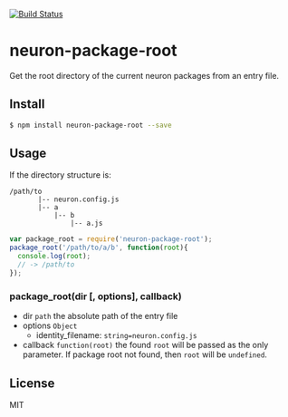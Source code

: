 [![Build Status](https://travis-ci.org/neuron-js/neuron-package-root.svg?branch=master)](https://travis-ci.org/neuron-js/neuron-package-root)
<!-- optional npm version
[![NPM version](https://badge.fury.io/js/neuron-package-root.svg)](http://badge.fury.io/js/neuron-package-root)
-->
<!-- optional npm downloads
[![npm module downloads per month](http://img.shields.io/npm/dm/neuron-package-root.svg)](https://www.npmjs.org/package/neuron-package-root)
-->
<!-- optional dependency status
[![Dependency Status](https://david-dm.org/neuron-js/neuron-package-root.svg)](https://david-dm.org/neuron-js/neuron-package-root)
-->

# neuron-package-root

Get the root directory of the current neuron packages from an entry file.

## Install

```sh
$ npm install neuron-package-root --save
```

## Usage

If the directory structure is:

```
/path/to
       |-- neuron.config.js
       |-- a
           |-- b
               |-- a.js
```

```js
var package_root = require('neuron-package-root');
package_root('/path/to/a/b', function(root){
  console.log(root);
  // -> /path/to
});
```

### package_root(dir [, options], callback)

- dir `path` the absolute path of the entry file
- options `Object`
  - identity_filename: `string=neuron.config.js`
- callback `function(root)` the found `root` will be passed as the only parameter. If package root not found, then `root` will be `undefined`.


## License

MIT
